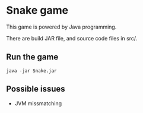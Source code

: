 # Snake game 
This game is powered by Java programming.

There are build JAR file, and source code files in src/.

## Run the game
```
java -jar Snake.jar
```

## Possible issues
* JVM missmatching
